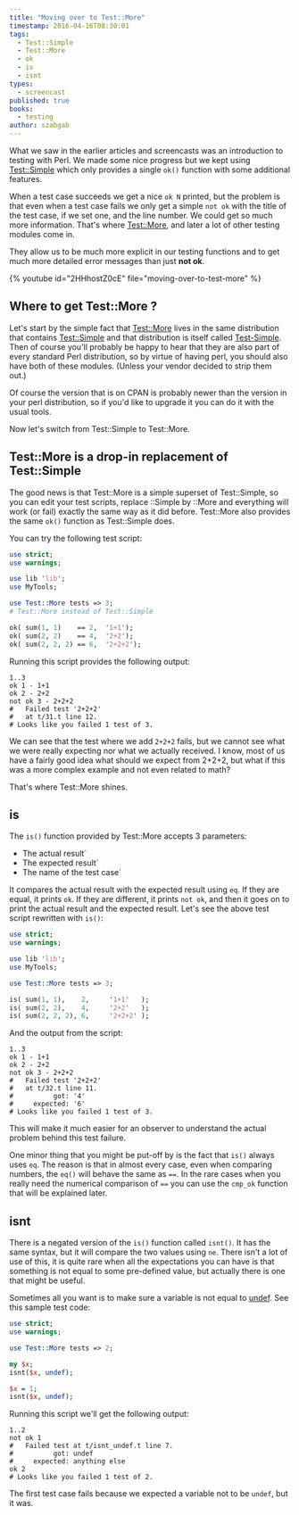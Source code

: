 ```yaml
---
title: "Moving over to Test::More"
timestamp: 2016-04-16T08:30:01
tags:
  - Test::Simple
  - Test::More
  - ok
  - is
  - isnt
types:
  - screencast
published: true
books:
  - testing
author: szabgab
---
```



What we saw in the earlier articles and screencasts was an introduction to testing with Perl. We made some nice progress but we kept using
[Test::Simple](https://metacpan.org/pod/Test::Simple) which only provides a single `ok()` function with some additional features.

When a test case succeeds we get a nice `ok N` printed, but the problem is that even when a test case fails we only get a simple `not ok`
with the title of the test case, if we set one, and the line number. We could get so much more information. That's where
[Test::More](https://metacpan.org/pod/Test::More), and later a lot of other testing modules come in.

They allow us to be much more explicit in our testing functions and to get much more detailed error messages than just **not ok**.


{% youtube id="2HHhostZ0cE" file="moving-over-to-test-more" %}

## Where to get Test::More ?

Let's start by the simple fact that [Test::More](https://metacpan.org/pod/Test::More) lives in the same distribution that
contains [Test::Simple](https://metacpan.org/pod/Test::Simple) and that distribution is itself called
[Test-Simple](https://metacpan.org/release/Test-Simple). Then of course you'll probably be happy to hear that they are also
part of every standard Perl distribution, so by virtue of having perl, you should also have both of these modules.
(Unless your vendor decided to strip them out.)

Of course the version that is on CPAN is probably newer than the version in your perl distribution, so if you'd like to upgrade
it you can do it with the usual tools.

Now let's switch from Test::Simple to Test::More.

## Test::More is a drop-in replacement of Test::Simple

The good news is that Test::More is a simple superset of Test::Simple, so you can edit your test scripts, replace ::Simple by ::More and everything
will work (or fail) exactly the same way as it did before. Test::More also provides the same `ok()` function as Test::Simple does.

You can try the following test script:

```perl
use strict;
use warnings;

use lib 'lib';
use MyTools;

use Test::More tests => 3;
# Test::More instead of Test::Simple

ok( sum(1, 1)    == 2,  '1+1');
ok( sum(2, 2)    == 4,  '2+2');
ok( sum(2, 2, 2) == 6,  '2+2+2');
```

Running this script provides the following output:

```
1..3
ok 1 - 1+1
ok 2 - 2+2
not ok 3 - 2+2+2
#   Failed test '2+2+2'
#   at t/31.t line 12.
# Looks like you failed 1 test of 3.
```

We can see that the test where we add `2+2+2` fails, but we cannot see what we were really expecting nor what we actually received.
I know, most of us have a fairly good idea what should we expect from 2+2+2, but what if this was a more complex example and not even related to math?

That's where Test::More shines.

## is

The `is()` function provided by Test::More accepts 3 parameters:
* The actual result`
* The expected result`
* The name of the test case`

It compares the actual result with the expected result using `eq`. If they are equal, it prints `ok`.
If they are different, it prints `not ok`, and then it goes on to print the actual result and the expected result.
Let's see the above test script rewritten with `is()`:


```perl
use strict;
use warnings;

use lib 'lib';
use MyTools;

use Test::More tests => 3;

is( sum(1, 1),    2,     '1+1'   );
is( sum(2, 2),    4,     '2+2'   );
is( sum(2, 2, 2), 6,     '2+2+2' );
```

And the output from the script:

```
1..3
ok 1 - 1+1
ok 2 - 2+2
not ok 3 - 2+2+2
#   Failed test '2+2+2'
#   at t/32.t line 11.
#          got: '4'
#     expected: '6'
# Looks like you failed 1 test of 3.
```

This will make it much easier for an observer to understand the actual problem behind this test failure.

One minor thing that you might be put-off by is the fact that `is()` always uses `eq`.
The reason is that in almost every case, even when comparing numbers, the `eq()` will behave the same
as `==`. In the rare cases when you really need the numerical comparison of `==` you can use
the `cmp_ok` function that will be explained later.


## isnt

There is a negated version of the `is()` function called `isnt()`. It has the same syntax, but
it will compare the two values using `ne`. There isn't a lot of use of this, it is quite rare when 
all the expectations you can have is that something is not equal to some pre-defined value, but actually there is
one that might be useful.

Sometimes all you want is to make sure a variable is not equal to [undef](/undef-and-defined-in-perl).
See this sample test code:

```perl
use strict;
use warnings;

use Test::More tests => 2;

my $x;
isnt($x, undef);

$x = 1;
isnt($x, undef);
```

Running this script we'll get the following output:

```
1..2
not ok 1
#   Failed test at t/isnt_undef.t line 7.
#          got: undef
#     expected: anything else
ok 2
# Looks like you failed 1 test of 2.
```

The first test case fails because we expected a variable not to be `undef`, but it was.


